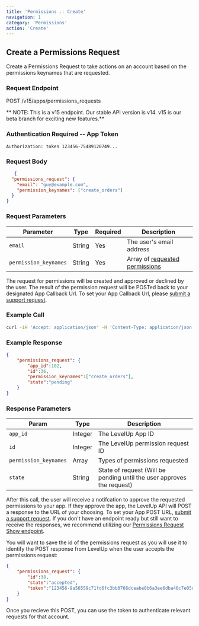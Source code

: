 ```yaml
---
title: 'Permissions .: Create'
navigation: 1
category: 'Permissions'
action: 'Create'
---
```


Create a Permissions Request
---

Create a Permissions Request to take actions on an account based on the permissions keynames that are requested.

### Request Endpoint

<div class="http-request">
  <span class="http-verb">POST</span> /v15/apps/permissions_requests
</div>

** NOTE: This is a v15 endpoint.  Our stable API version is v14.  v15 is our beta branch for exciting new features.**

### Authentication Required -- App Token

```
Authorization: token 123456-75489120749...
```

### Request Body

```json
   {
  "permissions_request": {
    "email": "guy@example.com",
    "permission_keynames": ["create_orders"]
  }
}
```

### Request Parameters

| Parameter              | Type   | Required | Description                                                                 |
|------------------------|--------|----------|-----------------------------------------------------------------------------|
|  `email`               | String | Yes      | The user's email address                                                    |
|  `permission_keynames` | String | Yes      | Array of [requested permissions](/getting-started/permissions-list/)        |

The request for permissions will be created and approved or declined by the user.  The result of the permission request will be POSTed back to your designated App Callback Url.  To set your App Callback Url, please [submit a support request](https://levelup.zendesk.com/hc/en-us/requests/new).



### Example Call

```bash
curl -iH 'Accept: application/json' -H 'Content-Type: application/json' -H  'Authorization: token 123456-d1af6099abe44f01f14690bfa423468f189a78326f1a8b45cdad817367f1f3c8' --request POST -d '{"permissions_request": {"email": "user@email.com", "permission_keynames": ["create_orders"]}}' https://api.thelevelup.com/v15/apps/permissions_requests
```

### Example Response

```json
{
    "permissions_request": {
        "app_id":102,
        "id":36,
        "permission_keynames":["create_orders"],
        "state":"pending"
    }
}

```

### Response Parameters

| Param                   | Type    | Description                                                               |
|-------------------------|---------|---------------------------------------------------------------------------|
| `app_id`                | Integer | The LevelUp App ID                                                        |
| `id`                    | Integer | The LevelUp permission request ID                                         |
| `permission_keynames`   | Array   | Types of permissions requested                                            |
| `state`                 | String  | State of request  (Will be pending until the user approves the request)   |

After this call, the user will receive a notifcation to approve the requested permissions to your app.  If they approve the app, the LevelUp API will POST a response to the URL of your choosing.  To set your App POST URL, [submit a support request](https://levelup.zendesk.com/hc/en-us/requests/new).  If you don't have an endpoint ready but still want to receive the responses, we recommend utilizing our [Permissions Request Show endpoint](/api-reference/v15/permissions-request-show/).

You will want to save the id of the permissions request as you will use it to identify the POST response from LevelUp when the user accepts the permissions request:

```json
{
    "permissions_request": {
        "id":38,
        "state":"accepted",
        "token":"123456-9a56559c71fd6fc3bb0766dceabe0b6a3ee6dba40c7e05d0ef2d4e45b4f5ae41"
    }
}
```

Once you recieve this POST, you can use the token to authenticate relevant requests for that account.